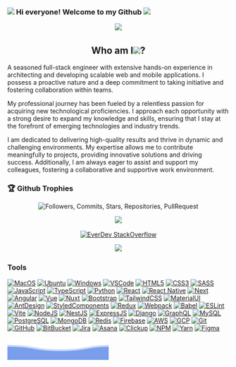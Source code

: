 ### <img src="https://emojis.slackmojis.com/emojis/images/1531849430/4246/blob-sunglasses.gif?1531849430" width="30"/> Hi everyone! Welcome to my Github <img src="https://media.giphy.com/media/hvRJCLFzcasrR4ia7z/giphy.gif" width="30">

<p align="center"><img src="https://media.giphy.com/media/M9gbBd9nbDrOTu1Mqx/giphy.gif" width="100"/></p>


<h2 align="center">Who am I<img src="https://media.giphy.com/media/FlPJcTplkfefDCKq2b/giphy.gif" width="25">?</h2>
<p>
A seasoned full-stack engineer with extensive hands-on experience in architecting and developing scalable web and mobile applications. I possess a proactive nature and a deep commitment to taking initiative and fostering collaboration within teams.

My professional journey has been fueled by a relentless passion for acquiring new technological proficiencies. I approach each opportunity with a strong desire to expand my knowledge and skills, ensuring that I stay at the forefront of emerging technologies and industry trends.

I am dedicated to delivering high-quality results and thrive in dynamic and challenging environments. My expertise allows me to contribute meaningfully to projects, providing innovative solutions and driving success. Additionally, I am always eager to assist and support my colleagues, fostering a collaborative and supportive work environment.

<h3>🏆 Github Trophies</h3>
<p align="center">
<img src="https://github-profile-trophy.vercel.app/?username=ever-dev&column=-1&theme=gruvbox&title=Followers,Commits,Stars,Repositories,PullRequest,Issues,Organizations,MultiLanguage" alt="Followers, Commits, Stars, Repositories, PullRequest">
</p>

<div align="center">
  <img src = "https://github-readme-stats.vercel.app/api/top-langs/?username=ever-dev&langs_count=20&layout=compact&theme=tokyonight&include_all_commits=true&line_height=27">

  [![EverDev StackOverflow](https://github-readme-stackoverflow.vercel.app/?userID=11728457&theme=dark)](https://stackoverflow.com/users/11728457/ever-dev)

</div>

<p align="center"><img src="https://readme-typing-svg.herokuapp.com?size=30&duration=7000&center=true&vCenter=true&width=800&height=60&lines=Problem+Solver;Effective+Communicator;Collaborative+Team+Player;Detail-Oriented+Professional
;Continuous+Learner" />
</p>

### Tools

[![MacOS](https://img.shields.io/badge/MacOS-ea580c?style=flat-square&logo=apple&logoColor=ffffff)](https://www.apple.com/macos/monterey/) [![Ubuntu](https://img.shields.io/badge/Ubuntu-ea580c?style=flat-square&logo=ubuntu&logoColor=ffffff)](https://ubuntu.com/) [![Windows](https://img.shields.io/badge/Windows-ea580c?style=flat-square&logo=windows&logoColor=ffffff)](https://www.microsoft.com/en-us/windows)
[![VSCode](https://img.shields.io/badge/vscode-VSCode-green)](https://code.visualstudio.com/download)
[![HTML5](https://img.shields.io/badge/-HTML5-d97706?style=flat-square&logo=html5&logoColor=white)](https://developer.mozilla.org/en-US/docs/Web/HTML) [![CSS3](https://img.shields.io/badge/-CSS3-d97706?style=flat-square&logo=css3&logoColor=white)](https://developer.mozilla.org/en-US/docs/Web/CSS) [![SASS](https://img.shields.io/badge/-SASS/SCSS-d97706?style=flat-square&logo=sass&logoColor=white)](https://sass-lang.com/) [![JavaScript](https://img.shields.io/badge/-JavaScript-d97706?style=flat-square&logo=javascript&logoColor=white)](https://developer.mozilla.org/en-US/docs/Web/JavaScript) [![TypeScript](https://img.shields.io/badge/-TypeScript-d97706?style=flat-square&logo=typescript&logoColor=white)](https://www.typescriptlang.org/) [![Python](https://img.shields.io/badge/-Python-d97706?style=flat-square&logo=python&logoColor=white)](https://www.python.org/)
[![React](https://img.shields.io/badge/-React-65a30d?style=flat-square&logo=react&logoColor=white)](https://reactjs.org/) [![React Native](https://img.shields.io/badge/-React%20Native-65a30d?style=flat-square&logo=react&logoColor=white)](https://reactnative.dev/) [![Next](https://img.shields.io/badge/-Next-65a30d?style=flat-square&logo=next.js&logoColor=white)](https://nextjs.org/) [![Angular](https://img.shields.io/badge/-Angular-65a30d?style=flat-square&logo=angular&logoColor=white)](https://angular.io) [![Vue](https://img.shields.io/badge/-Vue.js-65a30d?style=flat-square&logo=vue.js&logoColor=white)](https://vuejs.org/) [![Nuxt](https://img.shields.io/badge/-Nuxt.js-65a30d?style=flat-square&logo=nuxt.js&logoColor=white)](https://nuxtjs.org/) [![Bootstrap](https://img.shields.io/badge/-Bootstrap-65a30d?style=flat-square&logo=bootstrap&logoColor=white)](https://getbootstrap.com/) [![TailwindCSS](https://img.shields.io/badge/-Tailwind-65a30d?style=flat-square&logo=tailwindcss&logoColor=white)](https://tailwindcss.com/) [![MaterialUI](https://img.shields.io/badge/-Material_UI-65a30d?style=flat-square&logo=mui&logoColor=white)](https://mui.com/) [![AntDesign](https://img.shields.io/badge/-Ant_Design-65a30d?style=flat-square&logo=ant-design&logoColor=white)](https://ant.design/) [![StyledComponents](https://img.shields.io/badge/-Styled_Components-65a30d?style=flat-square&logo=styled-components&logoColor=white)](https://www.styled-components.com/) [![Redux](https://img.shields.io/badge/-Redux-65a30d?style=flat-square&logo=redux&logoColor=white)](https://redux.js.org/) [![Webpack](https://img.shields.io/badge/-Webpack-65a30d?style=flat-square&logo=webpack&logoColor=white)](https://webpack.js.org/) [![Babel](https://img.shields.io/badge/-Babel-65a30d?style=flat-square&logo=babel&logoColor=white)](https://babeljs.io/) [![ESLint](https://img.shields.io/badge/-ESLint-65a30d?style=flat-square&logo=eslint&logoColor=white)](https://eslint.org/) [![Vite](https://img.shields.io/badge/-Vite-65a30d?style=flat-square&logo=vite&logoColor=white)](https://vitejs.dev/)
[![NodeJS](https://img.shields.io/badge/-Node.js-1ABC9C?style=flat-square&logo=node.js&logoColor=white)](https://nodejs.org/) [![NestJS](https://img.shields.io/badge/-Nest.js-1ABC9C?style=flat-square&logo=nestjs&logoColor=white)](https://nestjs.com/) [![ExpressJS](https://img.shields.io/badge/-Express-1ABC9C?style=flat-square&logo=express&logoColor=white)](https://nestjs.com/) [![Django](https://img.shields.io/badge/-Django-1ABC9C?style=flat-square&logo=django&logoColor=white)](https://www.djangoproject.com/) [![GraphQL](https://img.shields.io/badge/-GraphQL-1ABC9C?style=flat-square&logo=GraphQL&logoColor=white)](https://graphql.org/) [![MySQL](https://img.shields.io/badge/-MySQL-1ABC9C?style=flat-square&logo=mysql&logoColor=white)](https://www.mysql.com/) [![PostgreSQL](https://img.shields.io/badge/-PostgreSQL-1ABC9C?style=flat-square&logo=postgresql&logoColor=white)](https://www.postgresql.org/) [![MongoDB](https://img.shields.io/badge/-MongoDB-1ABC9C?style=flat-square&logo=MongoDB&logoColor=white)](https://www.mongodb.com/) [![Redis](https://img.shields.io/badge/-Redis-1ABC9C?style=flat-square&logo=Redis&logoColor=white)](https://redis.io/) [![Firebase](https://img.shields.io/badge/-Firebase-1ABC9C?style=flat-square&logo=Firebase&logoColor=white)](https://firebase.google.com/) [![AWS](https://img.shields.io/badge/-AWS-1ABC9C?style=flat-square&logo=amazon-aws&logoColor=white)](https://aws.amazon.com/) [![GCP](https://img.shields.io/badge/-GCP-1ABC9C?style=flat-square&logo=google-cloud&logoColor=white)](https://cloud.google.com/)
[![Git](https://img.shields.io/badge/-Git-blue?style=flat-square&logo=git&logoColor=white)](https://git-scm.com/) [![GitHub](https://img.shields.io/badge/-GitHub-blue?style=flat-square&logo=gitHub&logoColor=white)](https://github.com/) [![BitBucket](https://img.shields.io/badge/-BitBucket-blue?style=flat-square&logo=BitBucket&logoColor=white)](https://bitbucket.org/product) [![Jira](https://img.shields.io/badge/-Jira-blue?style=flat-square&logo=Jira&logoColor=white)](https://www.atlassian.com/software/jira) [![Asana](https://img.shields.io/badge/-Asana-blue?style=flat-square&logo=Asana&logoColor=white)](https://asana.com/) [![Clickup](https://img.shields.io/badge/-Clickup-blue?style=flat-square&logo=Clickup&logoColor=white)](https://clickup.com/) [![NPM](https://img.shields.io/badge/-NPM-blue?style=flat-square&logo=NPM&logoColor=white)](https://www.npmjs.com/) [![Yarn](https://img.shields.io/badge/-Yarn-blue?style=flat-square&logo=Yarn&logoColor=white)](https://yarnpkg.com/) [![Figma](https://img.shields.io/badge/-Figma-blue?style=flat-square&logo=Figma&logoColor=white)](https://www.figma.com/) 


<img src="./assets/bottom_header.svg">